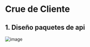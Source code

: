 # Crue de Cliente

## 1. Diseño paquetes de api

![image](https://github.com/crodrigr/spring-boot-angular-confenalco/assets/31961588/05bbebe9-9935-496b-a8c2-fdc1b4e27d6f)
